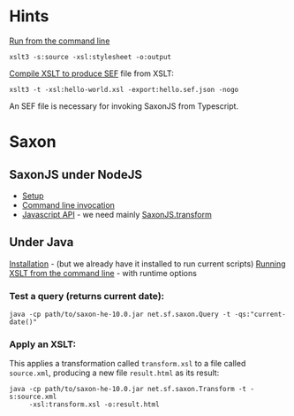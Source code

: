 # Hints


[Run from the command line](https://www.saxonica.com/saxon-js/documentation/index.html#!nodejs/command-line)

```
xslt3 -s:source -xsl:stylesheet -o:output
```

[Compile XSLT to produce SEF](https://www.saxonica.com/saxon-js/documentation/index.html#!starting/export/compiling-using-XX) file from XSLT:

```
xslt3 -t -xsl:hello-world.xsl -export:hello.sef.json -nogo
```

An SEF file is necessary for invoking SaxonJS from Typescript.

# Saxon

## SaxonJS under NodeJS

* [Setup](https://www.saxonica.com/saxon-js/documentation/index.html#!starting/installing-nodejs)
* [Command line invocation](https://www.saxonica.com/saxon-js/documentation/index.html#!nodejs/command-line)
* [Javascript API](https://www.saxonica.com/saxon-js/documentation/index.html#!api) - we need mainly [SaxonJS.transform](https://www.saxonica.com/saxon-js/documentation/index.html#!api/transform)

## Under Java

[Installation](https://www.saxonica.com/documentation/index.html#!about/installationjava) - (but we already have it installed to run current scripts)
[Running XSLT from the command line](https://www.saxonica.com/documentation/index.html#!using-xsl/commandline) - with runtime options

### Test a query (returns current date):

```
java -cp path/to/saxon-he-10.0.jar net.sf.saxon.Query -t -qs:"current-date()"
```

### Apply an XSLT:

This applies a transformation called `transform.xsl` to a file called `source.xml`, producing a new file `result.html` as its result:

```
java -cp path/to/saxon-he-10.0.jar net.sf.saxon.Transform -t -s:source.xml 
     -xsl:transform.xsl -o:result.html
```
